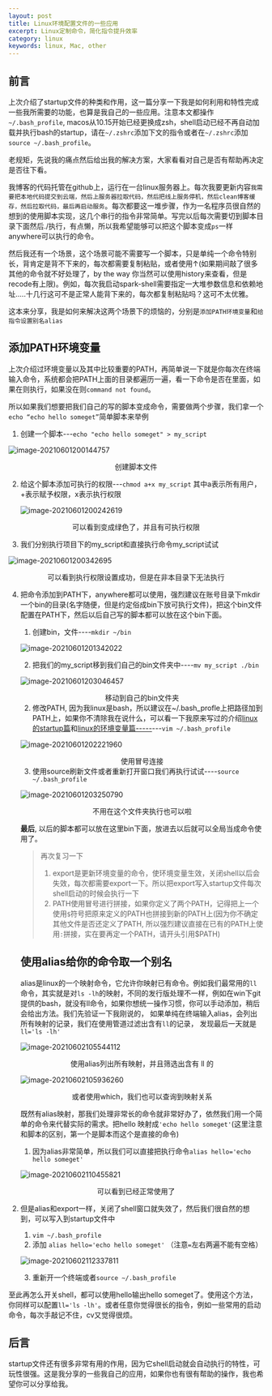 ```yaml
---
layout: post
title: Linux环境配置文件的一些应用
excerpt: Linux定制命令，简化指令提升效率
category: linux
keywords: linux, Mac, other
---
```


## 前言

上次介绍了startup文件的种类和作用，这一篇分享一下我是如何利用和特性完成一些我所需要的功能，也算是我自己的一些应用。注意本文都操作```~/.bash_profile```, macos从10.15开始已经更换成zsh，shell启动已经不再自动加载并执行bash的startup，请在```~/.zshrc```添加下文的指令或者在```~/.zshrc```添加```source ~/.bash_profile```。

老规矩，先说我的痛点然后给出我的解决方案，大家看看对自己是否有帮助再决定是否往下看。

我博客的代码托管在github上，运行在一台linux服务器上。每次我要更新内容```我需要把本地代码提交到云端，然后上服务器拉取代码，然后把线上服务停机，然后clean博客缓存，然后拉取代码，最后再启动服务```。每次都要这一堆步骤，作为一名程序员很自然的想到的使用脚本实现，这几个串行的指令非常简单。写完以后每次需要切到脚本目录下面然后./执行，有点懒，所以我希望能够可以把这个脚本变成```ps```一样anywhere可以执行的命令。

然后我还有一个场景，这个场景可能不需要写一个脚本，只是单纯一个命令特别长，背肯定是背不下来的，每次都需要复制粘贴，或者使用↑(如果期间敲了很多其他的命令就不好处理了，by the way 你当然可以使用history来查看，但是recode有上限)。例如，每次我启动spark-shell需要指定一大堆参数信息和依赖地址.....十几行这可不是正常人能背下来的，每次都复制粘贴吗？这可不太优雅。

这本来分享，我是如何来解决这两个场景下的烦恼的，分别是```添加PATH环境变量```和```给指令设置别名alias```

## 添加PATH环境变量

上次介绍过环境变量以及其中比较重要的PATH，再简单说一下就是你每次在终端输入命令，系统都会把PATH上面的目录都遍历一遍，看一下命令是否在里面，如果在则执行，如果没在则```command not found```。

所以如果我们想要把我们自己的写的脚本变成命令，需要做两个步骤，我们拿一个```echo “echo hello someget”```简单脚本来举例

1. 创建一个脚本---```echo "echo hello someget" > my_script```

![image-20210601200144757](https://mypicgogo.oss-cn-hangzhou.aliyuncs.com/tuchuang20210601200144.png)

<center>创建脚本文件</center>



2. 给这个脚本添加可执行的权限---```chmod a+x my_script``` 其中a表示所有用户，+表示赋予权限，x表示执行权限

   ![image-20210601200242619](https://mypicgogo.oss-cn-hangzhou.aliyuncs.com/tuchuang20210601200242.png)

<center>可以看到变成绿色了，并且有可执行权限</center>

3. 我们分别执行项目下的my_script和直接执行命令my_script试试

![image-20210601200342695](https://mypicgogo.oss-cn-hangzhou.aliyuncs.com/tuchuang20210601200342.png)

<center>可以看到执行权限设置成功，但是在非本目录下无法执行</center>

4. 把命令添加到PATH下，anywhere都可以使用，强烈建议在账号目录下mkdir一个bin的目录(名字随便，但是约定俗成bin下放可执行文件)，把这个bin文件配置在PATH下，然后以后自己写的脚本都可以放在这个bin下面。

   1. 创建bin，文件----```mkdir ~/bin```

   ![image-20210601201342022](https://mypicgogo.oss-cn-hangzhou.aliyuncs.com/tuchuang20210601201342.png)

   2. 把我们的my_script移到我们自己的bin文件夹中----```mv my_script ./bin```

   ![image-20210601203046457](https://mypicgogo.oss-cn-hangzhou.aliyuncs.com/tuchuang20210601203046.png)

   <center>移动到自己的bin文件夹</center>

   2. 修改PATH, 因为我linux是bash，所以建议在~/.bash_profle上把路径加到PATH上，如果你不清除我在说什么，可以看一下我原来写过的介绍[linux的startup篇](https://someget.cn/linux/2021/02/15/linux_evnFile.html)和[linux的环境变量篇-----](https://someget.cn/linux/2021/02/12/linux2_envVar.html)---```vim ~/.bash_profile```

   ![image-20210601202221960](https://mypicgogo.oss-cn-hangzhou.aliyuncs.com/tuchuang20210601202222.png)

   <center>使用冒号连接</center>

   3. 使用source刷新文件或者重新打开窗口我们再执行试试----```source ~/.bash_profile ```

   ![image-20210601203250790](https://mypicgogo.oss-cn-hangzhou.aliyuncs.com/tuchuang20210601203250.png)

   <center>不用在这个文件夹执行也可以啦</center>

   **最后**,  以后的脚本都可以放在这里bin下面，放进去以后就可以全局当成命令使用了。

   > 再次复习一下
   >
   > 1. export是更新环境变量的命令，使环境变量生效，关闭shell以后会失效，每次都需要export一下。所以把export写入startup文件每次shell启动的时候会执行一下
   > 2. PATH使用冒号进行拼接，如果你定义了两个PATH，记得把上一个使用```$```符号把原来定义的PATH也拼接到新的PATH上(因为你不确定其他文件是否还定义了PATH, 所以强烈建议直接在已有的PATH上使用```:```拼接，实在要再定一个PATH，请开头引用$PATH)

   

   ## 使用alias给你的命令取一个别名

   alias是linux的一个映射命令，它允许你映射已有命令。例如我们最常用的```ll```命令，其实就是对```ls -lh```的映射，不同的发行版处理不一样，例如在win下git提供的bash，就没有ll命令，如果你想统一操作习惯，你可以手动添加，稍后会给出方法。我们先验证一下我刚说的， 如果单纯在终端输入alias，会列出所有映射的记录，我们在使用管道过滤出含有```ll```的记录， 发现最后一天就是```ll='ls -lh'```

   ![image-20210602105544112](https://mypicgogo.oss-cn-hangzhou.aliyuncs.com/tuchuang20210602105544.png)

   <center>使用alias列出所有映射，并且筛选出含有 ll 的</center>

   ![image-20210602105936260](https://mypicgogo.oss-cn-hangzhou.aliyuncs.com/tuchuang20210602105936.png)

   <center>或者使用which，我们也可以查询到映射关系</center>

   既然有alias映射，那我们处理非常长的命令就非常好办了，依然我们用一个简单的命令来代替实际的需求。把hello 映射成``` 'echo hello someget' ```(这里注意和脚本的区别，第一个是脚本而这个是直接的命令)

   1. 因为alias非常简单，所以我们可以直接把执行命令```alias hello='echo hello someget'```

   ![image-20210602110455821](https://mypicgogo.oss-cn-hangzhou.aliyuncs.com/tuchuang20210602110455.png)

<center>可以看到已经正常使用了</center>

2. 但是alias和export一样，关闭了shell窗口就失效了，然后我们很自然的想到，可以写入到startup文件中

   1. ```vim ~/.bash_profile  ```
   2. 添加 ```alias hello='echo hello someget'``` （注意```=```左右两遍不能有空格）

   ![image-20210602112337811](https://mypicgogo.oss-cn-hangzhou.aliyuncs.com/tuchuang20210602112337.png)

   3. 重新开一个终端或者```source ~/.bash_profile```

至此再怎么开关shell，都可以使用hello输出hello someget了。使用这个方法，你同样可以配置```ll='ls -lh'```。或者任意你觉得很长的指令，例如一些常用的启动命令，每次手敲记不住，cv又觉得很烦。

## 后言

startup文件还有很多非常有用的作用，因为它shell启动就会自动执行的特性，可玩性很强。这是我分享的一些我自己的应用，如果你也有很有帮助的操作，我也希望你可以分享给我。
